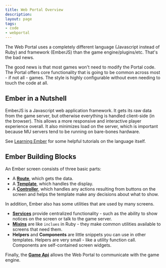 ```yaml
---
title: Web Portal Overview
description: 
layout: page
tags:
- code
- webportal
---
```


The Web Portal uses a completely different language (Javascript instead of Ruby) and framework (EmberJS) than the game engine/plugins/etc.  That's the bad news.

The good news is that most games won't need to modify the Portal code.  The  Portal offers core functionality that is going to be common across most - if not all - games.   The style is highly configurable without even needing to touch the code at all.

## Ember in a Nutshell

EmberJS is a Javascript web application framework.  It gets its raw data from the game server, but otherwise everything is handled client-side (in the browser).  This allows a more responsive and interactive player experience overall.  It also minimizes load on the server, which is important because MU servers tend to be running on bare-bones hardware.

See [Learning Ember](/tutorials/code/ember.html) for some helpful tutorials on the language itself. 

## Ember Building Blocks

An Ember screen consists of three basic parts:

* A **[Route](/tutorials/code/web-routes.html)**, which gets the data.
* A **[Template](/tutorials/code/web-templates.html)**, which handles the display.
* A **[Controller](/tutorials/code/web-controllers.html)**, which handles any actions resulting from buttons on the screen and helps the template make any decisions about what to show.

In addition, Ember also has some utilities that are used by many screens.

* **[Services](/tutorials/code/web-services.html)** provide centralized functionality - such as the ability to show notices on the screen or talk to the game server.
* **[Mixins](/tutorials/code/web-mixins.html)** are like `inclues` in Ruby - they make common utilities available to screens that need them.
* **Helpers** and **Components** are little snippets you can use in other templates.  Helpers are very small - like a utility function call.  Components are self-contained screen widgets.

Finally, the **[Game Api](/tutorials/code/web-game-api.html)** allows the Web Portal to communicate with the game engine.